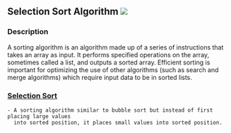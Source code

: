 ## Selection Sort Algorithm [![](https://img.shields.io/badge/Robert-Muraru-blue)](https://robert-muraru-portfolio.herokuapp.com/)


### Description
A sorting algorithm is an algorithm made up of a series of instructions that takes an array as input. It performs specified operations on the array, sometimes called a list, and outputs a sorted array.
 Efficient sorting is important for optimizing the use of other algorithms (such as search and merge algorithms) which require input data to be in sorted lists.

### [Selection Sort](https://en.wikipedia.org/wiki/Selection_sort)
    - A sorting algorithm similar to bubble sort but instead of first placing large values 
      into sorted position, it places small values into sorted position.
